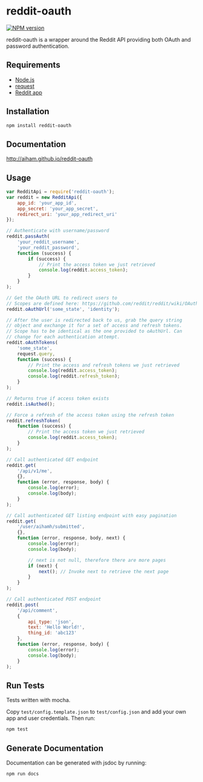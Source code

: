 # reddit-oauth

[![NPM version](https://badge.fury.io/js/reddit-oauth.svg)](http://badge.fury.io/js/reddit-oauth)

reddit-oauth is a wrapper around the Reddit API providing both OAuth and password authentication.

## Requirements

- [Node.js][]
- [request][]
- [Reddit app][]

[Node.js]: http://nodejs.org/
[request]: https://github.com/mikeal/request
[Reddit app]: https://ssl.reddit.com/prefs/apps

## Installation

```sh
npm install reddit-oauth
```

## Documentation

http://aiham.github.io/reddit-oauth

## Usage

```js
var RedditApi = require('reddit-oauth');
var reddit = new RedditApi({
    app_id: 'your_app_id',
    app_secret: 'your_app_secret',
    redirect_uri: 'your_app_redirect_uri'
});

// Authenticate with username/password
reddit.passAuth(
    'your_reddit_username',
    'your_reddit_password',
    function (success) {
        if (success) {
            // Print the access token we just retrieved
            console.log(reddit.access_token);
        }
    }
);

// Get the OAuth URL to redirect users to
// Scopes are defined here: https://github.com/reddit/reddit/wiki/OAuth2
reddit.oAuthUrl('some_state', 'identity');

// After the user is redirected back to us, grab the query string
// object and exchange it for a set of access and refresh tokens.
// Scope has to be identical as the one provided to oAuthUrl. Can
// change for each authentication attempt.
reddit.oAuthTokens(
    'some_state',
    request.query,
    function (success) {
        // Print the access and refresh tokens we just retrieved
        console.log(reddit.access_token);
        console.log(reddit.refresh_token);
    }
);

// Returns true if access token exists
reddit.isAuthed();

// Force a refresh of the access token using the refresh token
reddit.refreshToken(
    function (success) {
        // Print the access token we just retrieved
        console.log(reddit.access_token);
    }
);

// Call authenticated GET endpoint
reddit.get(
    '/api/v1/me',
    {},
    function (error, response, body) {
        console.log(error);
        console.log(body);
    }
);

// Call authenticated GET listing endpoint with easy pagination
reddit.get(
    '/user/aihamh/submitted',
    {},
    function (error, response, body, next) {
        console.log(error);
        console.log(body);

        // next is not null, therefore there are more pages
        if (next) {
            next(); // Invoke next to retrieve the next page
        }
    }
);

// Call authenticated POST endpoint
reddit.post(
    '/api/comment',
    {
        api_type: 'json',
        text: 'Hello World!',
        thing_id: 'abc123'
    },
    function (error, response, body) {
        console.log(error);
        console.log(body);
    }
);
```

## Run Tests

Tests written with mocha.

Copy `test/config.template.json` to `test/config.json` and add your own app and user credentials. Then run:

```sh
npm test
```

## Generate Documentation

Documentation can be generated with jsdoc by running:

```sh
npm run docs
```
